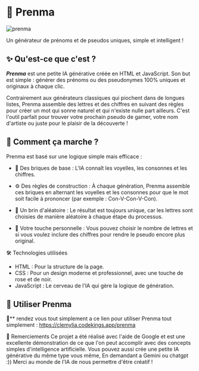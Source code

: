 # 🚀 Prenma

![prenma](http://www.image-heberg.fr/files/17559763872219605815.jpg)

Un générateur de prénoms et de pseudos uniques, simple et intelligent !

## ✨ Qu'est-ce que c'est ?
***Prenma*** est une petite IA générative créée en HTML et JavaScript. Son but est simple : générer des prénoms ou des pseudonymes 100% uniques et originaux à chaque clic.

Contrairement aux générateurs classiques qui piochent dans de longues listes, Prenma assemble des lettres et des chiffres en suivant des règles pour créer un mot qui sonne naturel et qui n'existe nulle part ailleurs. C'est l'outil parfait pour trouver votre prochain pseudo de gamer, votre nom d'artiste ou juste pour le plaisir de la découverte !

## 🧠 Comment ça marche ?
Prenma est basé sur une logique simple mais efficace :

 * 🧱 Des briques de base : L'IA connaît les voyelles, les consonnes et les chiffres.

 * ⚙️ Des règles de construction : À chaque génération, Prenma assemble ces briques en alternant les voyelles et les consonnes pour que le mot soit facile à prononcer (par exemple : Con-V-Con-V-Con).

 * 🎲 Un brin d'aléatoire : Le résultat est toujours unique, car les lettres sont choisies de manière aléatoire à chaque étape du processus.

 * 🔢 Votre touche personnelle : Vous pouvez choisir le nombre de lettres et si vous voulez inclure des chiffres pour rendre le pseudo encore plus original.

🛠️ Technologies utilisées
 * HTML : Pour la structure de la page.
 * CSS : Pour un design moderne et professionnel, avec une touche de rose et de noir.
 * JavaScript : Le cerveau de l'IA qui gère la logique de génération.

## 🚀 Utiliser Prenma 

🌸** rendez vous tout simplement a ce lien pour utiliser Prenma tout simplement :
https://clemylia.codekings.app/prenma

💖 Remerciements
Ce projet a été réalisé avec l'aide de Google et est une excellente démonstration de ce que l'on peut accomplir avec des concepts simples d'intelligence artificielle.
Vous pouvez aussi crée une petite IA générative du même type vous même,
En demandant a Gemini ou chatgpt :))
Merci au monde de l'IA de nous permettre d'être créatif !

